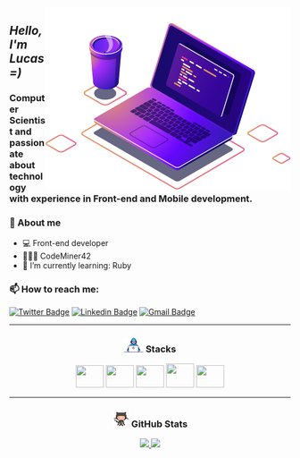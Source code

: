    <img src=".github/computer.png"  align="right" alt="Computador">

***<h2 align="left">Hello, I'm Lucas =)***
<h3>Computer Scientist and passionate about technology with experience in Front-end and Mobile development. </h3>

 **<h3>💬 About me**</h3>
- 💻 Front-end developer
- 👨🏻‍💻 CodeMiner42
- 🌱 I’m currently learning: Ruby



**<h3>📫 How to reach me: </h3>**

[![Twitter Badge](https://img.shields.io/badge/-@dlucascampelo-6633cc?style=flat-square&labelColor=6633cc&logo=twitter&logoColor=white&link=https://twitter.com/dlucascampelo)](https://twitter.com/dlucascampelo)
[![Linkedin Badge](https://img.shields.io/badge/-Lucas%20Campelo-6633cc?style=flat-square&logo=Linkedin&logoColor=&link=https://https://www.linkedin.com/in/lucas-campelo-858562186/)](https://www.linkedin.com/in/lucas-campelo-858562186/)
[![Gmail Badge](https://img.shields.io/badge/-dvlucascampelo@gmail.com-6633cc?style=flat-square&logo=Gmail&logoColor=white&link=mailto:diego.schell.f@gmail.com)](mailto:dvlucascampelo@gmail.com)

---

**<h3 align="center"><img src=".github/de.gif" width="35px"> Stacks**</h3>

 <div align="center" style="display: inline_block"> 

[<img height="40" width="50" src="https://cdn.worldvectorlogo.com/logos/logo-javascript.svg">](https://www.javascript.com/)
[<img height="40" width="50" src="https://cdn.worldvectorlogo.com/logos/typescript.svg">](https://www.typescriptlang.org/)
[<img height="40" width="50" src="https://cdn.worldvectorlogo.com/logos/react-2.svg">](https://reactjs.org)
[<img height="43" width="50" src="https://cdn.worldvectorlogo.com/logos/react-native-1.svg">](https://reactnative.dev/)
[<img height="40" width="50" src="https://cdn.worldvectorlogo.com/logos/nodejs-1.svg">](https://nodejs.org/)
   

</div>
</h3>

---

**<h3 align="center"><img src=".github/octocat.gif" width="30px"> GitHub Stats**</h3>


<div align="center">
  <a href="https://github.com/dlucascampelo">
  <img height="160em" src="https://github-readme-stats.vercel.app/api?username=dlucascampelo&count_private=true&theme=radical"/>
  <img height="160em" src="https://github-readme-stats.vercel.app/api/top-langs/?username=dlucascampelo&layout=compact&langs_count=7&theme=radical"/>
 </div>
